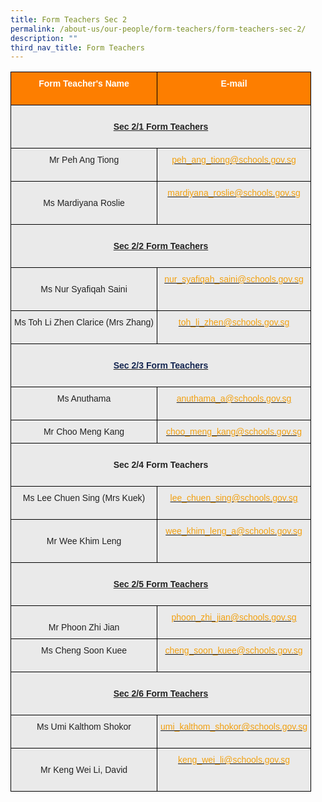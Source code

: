 ```yaml
---
title: Form Teachers Sec 2
permalink: /about-us/our-people/form-teachers/form-teachers-sec-2/
description: ""
third_nav_title: Form Teachers
---
```

<style type="text/css">
.tg  {border-collapse:collapse;border-spacing:0;}
.tg td{border-color:black;border-style:solid;border-width:1px;font-family:Arial, sans-serif;font-size:14px;
  overflow:hidden;padding:10px 5px;word-break:normal;}
.tg th{border-color:black;border-style:solid;border-width:1px;font-family:Arial, sans-serif;font-size:14px;
  font-weight:normal;overflow:hidden;padding:10px 5px;word-break:normal;}
.tg .tg-41i5{background-color:#EAEAEA;color:#F2A00F;text-align:center;vertical-align:top}
.tg .tg-pa0n{background-color:#FD7E00;color:#FFF;font-weight:bold;text-align:center;vertical-align:middle}
.tg .tg-ii8k{background-color:#EAEAEA;color:#222;text-align:center;vertical-align:top}
.tg .tg-i8ej{background-color:#EAEAEA;color:#222;font-weight:bold;text-align:center;text-decoration:underline;vertical-align:top}
.tg .tg-t0cp{background-color:#FD7E00;color:#FFF;font-weight:bold;text-align:center;vertical-align:top}
.tg .tg-xm1m{background-color:#EAEAEA;color:#222;text-align:center;text-decoration:underline;vertical-align:top}
.tg .tg-ku5w{background-color:#EAEAEA;color:#222;text-align:center;vertical-align:middle}
</style>
<table class="tg">
<thead>
  <tr>
    <th class="tg-pa0n" colspan="2"><span style="color:#FFF;background-color:#FD7E00">Form Teacher's Name</span><br><br></th>
    <th class="tg-t0cp"><span style="color:#FFF;background-color:#FD7E00">E-mail</span><br><br></th>
  </tr>
</thead>
<tbody>
  <tr>
    <td class="tg-i8ej" colspan="3"><br><span style="font-weight:bold">Sec 2/1 Form Teachers</span><br><br></td>
  </tr>
  <tr>
    <td class="tg-ii8k" colspan="2"><span style="color:#222;background-color:#EAEAEA"> Mr Peh Ang Tiong</span><br><br></td>
    <td class="tg-41i5"><a href="mailto:peh_ang_tiong@schools.gov.sg"><span style="text-decoration:none;color:#F2A00F">peh_ang_tiong@schools.gov.sg</span></a></td>
  </tr>
  <tr>
    <td class="tg-ku5w" colspan="2"><span style="color:#222;background-color:#EAEAEA"> </span><br><span style="color:#222;background-color:#EAEAEA">Ms Mardiyana Roslie</span><br><br></td>
    <td class="tg-41i5"><a href="mailto:mardiyana_roslie@schools.gov.sg"><span style="text-decoration:none;color:#F2A00F">mardiyana_roslie@schools.gov.sg</span></a><br></td>
  </tr>
  <tr>
    <td class="tg-i8ej" colspan="3"><br><span style="font-weight:bold">Sec 2/2 Form Teachers</span><br><br></td>
  </tr>
  <tr>
    <td class="tg-ku5w" colspan="2"><span style="color:#222;background-color:#EAEAEA"> </span><br><span style="color:#222;background-color:#EAEAEA">Ms Nur Syafiqah Saini</span><br><br></td>
    <td class="tg-41i5"><a href="mailto:nur_syafiqah_saini@schools.gov.sg"><span style="text-decoration:none;color:#F2A00F">nur_syafiqah_saini@schools.gov.sg</span></a><br></td>
  </tr>
  <tr>
    <td class="tg-ii8k" colspan="2"><span style="color:#222;background-color:#EAEAEA">Ms Toh Li Zhen Clarice (Mrs Zhang)</span><br><br></td>
    <td class="tg-41i5"><a href="mailto:toh_li_zhen@schools.gov.sg"><span style="text-decoration:none;color:#F2A00F">toh_li_zhen@schools.gov.sg</span></a><br></td>
  </tr>
  <tr>
    <td class="tg-i8ej" colspan="3"><br><span style="font-weight:700;color:#12244F"> <span style="font-weight:bold">Sec 2/3 Form Teachers</span><br><br></td>
  </tr>
  <tr>
    <td class="tg-ii8k" colspan="2"><span style="color:#222;background-color:#EAEAEA">Ms Anuthama</span><br><br></td>
    <td class="tg-41i5"><a href="mailto:anuthama_a@schools.gov.sg"><span style="text-decoration:none;color:#F2A00F">anuthama_a@schools.gov.sg</span></a><br></td>
  </tr>
  <tr>
    <td class="tg-ii8k" colspan="2"><span style="color:#222;background-color:#EAEAEA">Mr Choo Meng Kang</span>
    <td class="tg-41i5"><a href="mailto:choo_meng_kang@schools.gov.sg"><span style="text-decoration:none;color:#F2A00F">choo_meng_kang@schools.gov.sg</span></a><br></td>
  </tr>
  <tr>
    <td class="tg-ii8k" colspan="3"><br><span style="font-weight:bold">Sec 2/4 Form Teachers</span><br><br></td>
  </tr>
  <tr>
    <td class="tg-ii8k" colspan="2"><span style="color:#222;background-color:#EAEAEA">Ms Lee Chuen Sing (Mrs Kuek)</span><br><br></td>
    <td class="tg-41i5"><a href="mailto:lee_chuen_sing@schools.gov.sg"><span style="text-decoration:none;color:#F2A00F">lee_chuen_sing@schools.gov.sg</span></a><br></td>
  </tr>
  <tr>
    <td class="tg-ku5w" colspan="2"><span style="color:#222;background-color:#EAEAEA"> </span><br><span style="color:#222;background-color:#EAEAEA">Mr Wee Khim Leng</span><br><br></td>
    <td class="tg-41i5"><a href="mailto:wee_khim_leng_a@schools.gov.sg"><span style="text-decoration:none;color:#F2A00F">wee_khim_leng_a@schools.gov.sg</span></a><br></td>
  </tr>
  <tr>
    <td class="tg-xm1m" colspan="3"><br><span style="font-weight:bold">Sec 2/5 Form Teachers<br><br></span></td>
  </tr>
  <tr>
    <td class="tg-ku5w" colspan="2"><span style="color:#222;background-color:#EAEAEA"> </span><br><span style="color:#222;background-color:#EAEAEA">Mr Phoon Zhi Jian</span>
    <td class="tg-41i5"><a href="mailto:phoon_zhi_jian@schools.gov.sg"><span style="text-decoration:none;color:#F2A00F">phoon_zhi_jian@schools.gov.sg</span></a><br></td>
  </tr>
  <tr>
    <td class="tg-ii8k" colspan="2"><span style="color:#222;background-color:#EAEAEA">Ms Cheng Soon Kuee</span><br><br></td>
    <td class="tg-41i5"><a href="mailto:cheng_soon_kuee@schools.gov.sg"><span style="text-decoration:none;color:#F2A00F">cheng_soon_kuee@schools.gov.sg</span></a><br></td>
  </tr>
  <tr>
    <td class="tg-i8ej" colspan="3"><br><span style="font-weight:bold">Sec 2/6 Form Teachers</span><br><br></td>
  </tr>
  <tr>
    <td class="tg-ii8k" colspan="2"><span style="color:#222;background-color:#EAEAEA">Ms Umi Kalthom Shokor</span><br><br></td>
    <td class="tg-41i5"><a href="mailto:umi_kalthom_shokor@schools.gov.sg"><span style="text-decoration:none;color:#F2A00F">umi_kalthom_shokor@schools.gov.sg</span></a><br></td>
  </tr>
  <tr>
    <td class="tg-ku5w" colspan="2"><span style="color:#222;background-color:#EAEAEA"> </span><br><span style="color:#222;background-color:#EAEAEA">Mr Keng Wei Li, David</span><br><br></td>
    <td class="tg-41i5"><a href="mailto:keng_wei_li@schools.gov.sg"><span style="text-decoration:none;color:#F2A00F">keng_wei_li@schools.gov.sg</span></a></td>
  </tr>
</tbody>
</table>